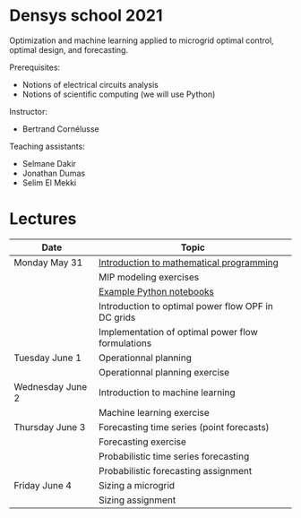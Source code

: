 # Densys school 2021

Optimization and machine learning applied to microgrid optimal control, optimal design, and forecasting.

Prerequisites: 
 - Notions of electrical circuits analysis
 - Notions of scientific computing (we will use Python)

Instructor: 
 - Bertrand Cornélusse

Teaching assistants:
 - Selmane Dakir
 - Jonathan Dumas
 - Selim El Mekki

# Lectures 

| Date | Topic |
| --- | --- |
| Monday May 31 | [Introduction to mathematical programming](pdf/intro_math_programming_v2.pdf)  |
|               | MIP modeling exercises |
|               | [Example Python notebooks](notebooks/) |
|               | Introduction to optimal power flow OPF in DC grids |
|               | Implementation of optimal power flow formulations |
| Tuesday June 1 | Operationnal planning  |
|               |Operationnal planning exercise |
| Wednesday June 2 | Introduction to machine learning  |
|               | Machine learning exercise |
| Thursday June 3 | Forecasting time series (point forecasts) |
|               | Forecasting exercise |
|               | Probabilistic time series forecasting  |
|               | Probabilistic forecasting assignment |
| Friday June 4 | Sizing a microgrid |
|               | Sizing assignment |
